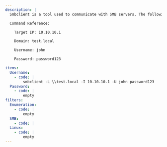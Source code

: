 ```yaml
---
description: |
  Smbclient is a tool used to communicate with SMB servers. The following command will list out all available shares on the target server using valid credentials.

  Command Reference:

  	Target IP: 10.10.10.1

  	Domain: test.local

  	Username: john

  	Password: password123

items:
  Username:
    - code: |
        smbclient -L \\test.local -I 10.10.10.1 -U john password123
  Password:
    - code: |
        empty
filters:
  Enumeration:
    - code: |
        empty
  SMB:
    - code: |
  Linux:
    - code: |
        empty
---
```


